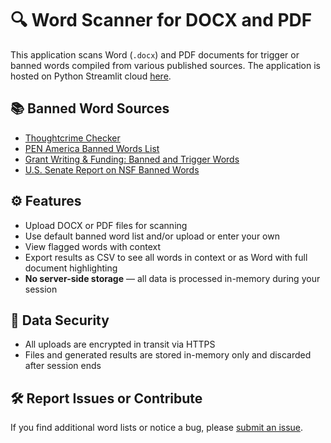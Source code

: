 # 🔍 Word Scanner for DOCX and PDF

This application scans Word (`.docx`) and PDF documents for trigger or banned words compiled from various published sources.
The application is hosted on Python Streamlit cloud [here](https://word-search.streamlit.app/).

## 📚 Banned Word Sources
- [Thoughtcrime Checker](https://thoughtcrime-checker.com/banned-words.html)  
- [PEN America Banned Words List](https://pen.org/banned-words-list/)  
- [Grant Writing & Funding: Banned and Trigger Words](https://grantwritingandfunding.com/banned-and-trigger-words-in-federal-grant-writing-in-the-trump-administration-2-0/)  
- [U.S. Senate Report on NSF Banned Words](https://www.commerce.senate.gov/services/files/4BD2D522-2092-4246-91A5-58EEF99750BC)

## ⚙️ Features
- Upload DOCX or PDF files for scanning
- Use default banned word list and/or upload or enter your own
- View flagged words with context
- Export results as CSV to see all words in context or as Word with full document highlighting
- **No server-side storage** — all data is processed in-memory during your session

## 🔐 Data Security
- All uploads are encrypted in transit via HTTPS
- Files and generated results are stored in-memory only and discarded after session ends

## 🛠 Report Issues or Contribute
If you find additional word lists or notice a bug, please [submit an issue](https://github.com/childrens-bti/word-scanner/issues).

